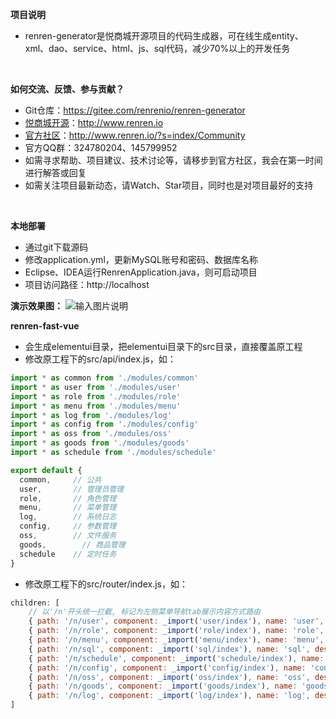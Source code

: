 **项目说明** 
- renren-generator是悦商城开源项目的代码生成器，可在线生成entity、xml、dao、service、html、js、sql代码，减少70%以上的开发任务
<br> 


**如何交流、反馈、参与贡献？** 
- Git仓库：https://gitee.com/renrenio/renren-generator
- [悦商城开源](http://www.renren.io)：http://www.renren.io   
- [官方社区](http://www.renren.io/?s=index/Community)：http://www.renren.io/?s=index/Community   
- 官方QQ群：324780204、145799952
- 如需寻求帮助、项目建议、技术讨论等，请移步到官方社区，我会在第一时间进行解答或回复
- 如需关注项目最新动态，请Watch、Star项目，同时也是对项目最好的支持
<br> 


 **本地部署**
- 通过git下载源码
- 修改application.yml，更新MySQL账号和密码、数据库名称
- Eclipse、IDEA运行RenrenApplication.java，则可启动项目
- 项目访问路径：http://localhost

**演示效果图：**
![输入图片说明](http://cdn.renren.io/img/82b99a1f0f884454ac3fff5e7f658ac8 "在这里输入图片标题")


**renren-fast-vue**
- 会生成elementui目录，把elementui目录下的src目录，直接覆盖原工程
- 修改原工程下的src/api/index.js，如：

```javascript
import * as common from './modules/common'
import * as user from './modules/user'
import * as role from './modules/role'
import * as menu from './modules/menu'
import * as log from './modules/log'
import * as config from './modules/config'
import * as oss from './modules/oss'
import * as goods from './modules/goods'
import * as schedule from './modules/schedule'

export default {
  common,     // 公共
  user,       // 管理员管理
  role,       // 角色管理
  menu,       // 菜单管理
  log,        // 系统日志
  config,     // 参数管理
  oss,        // 文件服务
  goods,        // 商品管理
  schedule    // 定时任务
}
```

- 修改原工程下的src/router/index.js，如：

```javascript
children: [
    // 以'/n'开头统一拦截, 标记为左侧菜单导航tab展示内容方式路由
    { path: '/n/user', component: _import('user/index'), name: 'user', desc: '管理员管理' },
    { path: '/n/role', component: _import('role/index'), name: 'role', desc: '角色管理' },
    { path: '/n/menu', component: _import('menu/index'), name: 'menu', desc: '菜单管理' },
    { path: '/n/sql', component: _import('sql/index'), name: 'sql', desc: 'SQL监控' },
    { path: '/n/schedule', component: _import('schedule/index'), name: 'schedule', desc: '定时任务' },
    { path: '/n/config', component: _import('config/index'), name: 'config', desc: '参数管理' },
    { path: '/n/oss', component: _import('oss/index'), name: 'oss', desc: '文件上传' },
    { path: '/n/goods', component: _import('goods/index'), name: 'goods', desc: '商品管理' },
    { path: '/n/log', component: _import('log/index'), name: 'log', desc: '系统日志' }
]
```
